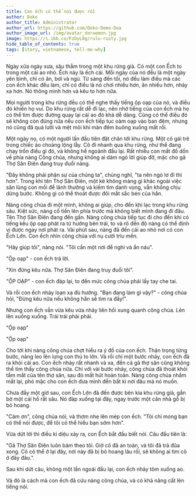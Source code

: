 ```yaml
---
title: Con ếch có thể nói được rồi
author: Doko
author_title: Administrator
author_url: https://github.com/Doko-Demo-Doa
author_image_url: /img/avatar_doraemon.jpg
image: https://i.ibb.co/FzDyL0g/rulu-rusty.jpg
hide_table_of_contents: true
tags: [story, vietnamese, tell-me-why]
---
```


Ngày xửa ngày xưa, sâu thẳm trong một khu rừng già. Có một con Ếch to trong một cái ao nhỏ. Ếch này là ếch cái. Mỗi ngày của nó đều là một ngày yên bình, chỉ có ăn, bơi và ngủ. Từ sáng đến tối, nó đều làm điều mà các con ếch khác đều làm, chỉ có điều là nó chơi nhiều hơn, ăn nhiều hơn, nhảy xa hơn. Nó thông minh hơn và kêu to hơn nữa.

Mọi người trong khu rừng đều có thể nghe thấy tiếng ộp oạp của nó, và điều đó khiến họ vui. Do khu rừng rất dễ đi lạc, nên nhờ tiếng của con ếch mà họ có thể tìm được đường quay lại cái ao đó khá dễ dàng. Cũng có thể điều đó sẽ không còn đúng nữa nếu con ếch tiếp tục oàm oạp vào ban đêm, nhưng nó cũng đã quá lười và mệt mỏi khi màn đêm buông xuống mất rồi.

Một ngày nọ, có một người lần đầu tiên đặt chân tới khu rừng. Một cô gái trẻ trong chiếc áo choàng lộng lẫy. Cô đi nhanh qua khu rừng, như thể đang chạy trốn điều gì đó, và không hề ngoảnh đầu lại. Rất nhiều con mắt đổ dồn về phía nàng Công chúa, nhưng không ai dám ngỏ lời giúp đỡ, mặc cho gã Thợ Săn Điên đang truy đuổi nàng.

"Đây không phải phận sự của chúng ta", chúng nghĩ, "ta nên ngó lơ đi thì hơn". Trong khi tên Thợ Săn Điên, một kẻ không màng gì khác ngoài việc săn lùng con mồi để lãnh thưởng và kiếm tìm danh vọng, vẫn không chịu dừng bước. Không gì có thể thoát được đôi mắt sắc bén của hắn.

Nàng công chúa đi một mình, không ai giúp, cho đến khi lạc trong khu rừng sâu. Kiệt sức, nàng cố tiến lên phía trước mà không biết mình đang đi đâu. Tên Thợ Săn Điên đang đến gần. Nàng công chúa tiếp tục đi cho đến khi có tiếng kêu ộp oạp phát ra từ hướng bên trái, to và rõ đến độ nàng có thể định vị được ngay nơi phát ra. Vài phút sau, nàng đã đến cái ao nhỏ nơi có con Ếch Lớn. Con ếch nhìn công chúa với nụ cười trìu mến.

"Hãy giúp tôi", nàng nói. "Tôi cần một nơi để nghỉ và ẩn náu".

"Ộp oạp" - con ếch trả lời.

"Xin đừng kêu nữa. Thợ Săn Điên đang truy đuổi tôi".

"ỘP OẠP" - con ếch đáp lại, to đến mức công chúa phải lấy tay che tai.

Và rồi con ếch nhảy loạn xạ đủ hướng. "Bạn đang làm gì vậy?" - công chúa hỏi, "Đừng kêu nữa nếu không hắn sẽ tìm ra đấy!".

Nhưng con ếch vẫn vừa kêu vừa nhảy liên hồi xung quanh công chúa. Lên lên xuống xuống. Trái trái phải phải.

"Ộp oạp"

"Ộp oạp"

Cho tới khi nàng công chúa chợt hiểu ra ý đồ của con ếch. Thận trọng từng bước, nàng leo lên lưng con thú to lớn. Và rồi chỉ một bước nhảy, con ếch đã ra khỏi cái ao. Con ếch nhảy rất nhanh và xa, đến cả gã thợ săn cũng không thể tìm thấy công chúa nữa. Chỉ với vài bước nhảy, công chúa đã thoát khỏi tầm mắt của tên thợ săn, sau đó mất hút hoàn toàn. Nàng công chúa nhắm mắt lại, phó mặc cho con ếch đưa mình đến bất kì nơi đâu mà nó muốn.

Chưa đầy một giờ sau, con Ếch Lớn đã đến được bên kia khu rừng già, gần bờ một cái hồ rất sâu. Nó đáp xuống tại đây, ngay trước một căn nhà gỗ bị bỏ hoang.

"Cảm ơn", công chúa nói, và thơm nhẹ lên mép con ếch. "Tôi chỉ mong bạn có thể nói được, để tôi có thể hiểu bạn sớm hơn".

Vừa dứt lời thì điều kì diệu xảy ra, con Ếch bắt đầu biết nói. Câu đầu tiên là:

"Gã Thợ Săn Điên luôn bám theo tôi. Giờ cô đã an toàn, và tôi đã trả đũa xong. Cô có thể ở lại đây, nơi này đã bị bỏ hoang lâu rồi, sẽ không ai tìm cô ở đây đâu.".

Sau khi dứt câu, không một lần ngoái đầu lại, con ếch nhảy tõm xuống ao.

Và đó là cách mà con ếch đã cứu nàng công chúa, và có khả năng cất lên tiếng nói.
